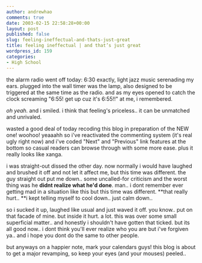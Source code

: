 ```yaml
---
author: andrewhao
comments: true
date: 2003-02-15 22:58:28+00:00
layout: post
published: false
slug: feeling-ineffectual-and-thats-just-great
title: feeling ineffectual | and that’s just great
wordpress_id: 159
categories:
- High School
---
```


the alarm radio went off today: 6:30 exactly, light jazz music serenading my ears. plugged into the wall timer was the lamp, also designed to be triggered at the same time as the radio. and as my eyes opened to catch the clock screaming "6:55! get up cuz it's 6:55!!" at me, i remembered.

_oh yeah._ and i smiled. i think that feeling's priceless.. it can be unmatched and unrivaled.

wasted a good deal of today recoding this blog in preparation of the NEW one! woohoo! yeaaahh so i've reactivated the commenting system (it's real ugly right now) and i've coded "Next" and "Previous" link features at the bottom so casual readers can browse through with some more ease. plus it really looks like xanga.

i was straight-out dissed the other day. now normally i would have laughed and brushed it off and not let it affect me, but this time was different. the guy straight out put me down.. some uncalled-for criticism and the worst thing was he **didnt realize what he'd done**. man.. i dont remember ever getting mad in a situation like this but this time was different. **that really hurt.. **i kept telling myself to cool down.. just calm down..

so i sucked it up, laughed like usual and just waved it off. you know.. put on that facade of mine. but inside it hurt. a lot. this was over some small superficial matter.. and honestly i shouldn't have gotten that ticked. but its all good now.. i dont think you'll ever realize who you are but i've forgiven ya.. and i hope you dont do the same to other people.

but anyways on a happier note, mark your calendars guys! this blog is about to get a major revamping, so keep your eyes (and your mouses) peeled..
